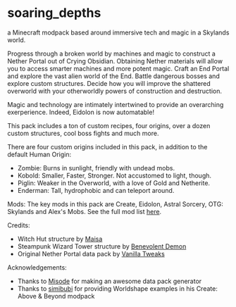 # soaring_depths
a Minecraft modpack based around immersive tech and magic in a Skylands world.  


Progress through a broken world by machines and magic to construct a Nether Portal out of Crying Obsidian. Obtaining Nether materials will allow you to access smarter machines and more potent magic.
Craft an End Portal and explore the vast alien world of the End. Battle dangerous bosses and explore custom structures. Decide how you will improve the shattered overworld with your otherworldly powers of construction and destruction.

Magic and technology are intimately intertwined to provide an overarching exerperience. Indeed, Eidolon is now automatable!

This pack includes a ton of custom recipes, four origins, over a dozen custom structures, cool boss fights and much more.

There are four custom origins included in this pack, in addition to the default Human Origin:
- Zombie: Burns in sunlight, friendly with undead mobs.
- Kobold: Smaller, Faster, Stronger. Not accustomed to light, though.
- Piglin: Weaker in the Overworld, with a love of Gold and Netherite.
- Enderman: Tall, hydrophobic and can teleport around.


Mods:
The key mods in this pack are Create, Eidolon, Astral Sorcery, OTG: Skylands and Alex's Mobs.
See the full mod list [here](modlist.html).

Credits:
- Witch Hut structure by [Maisa](https://www.planetminecraft.com/project/wizard-tower-4151252/)
- Steampunk Wizard Tower structure by [Benevolent Demon](https://www.planetminecraft.com/project/steampunk-wizard-tower/)
- Original Nether Portal data pack by [Vanilla Tweaks](https://vanillatweaks.net/)

Acknowledgements:
- Thanks to [Misode](https://github.com/misode) for making an awesome data pack generator
- Thanks to [simibubi](https://github.com/simibubi) for providing Worldshape examples in his Create: Above & Beyond modpack